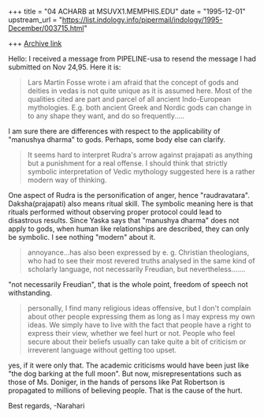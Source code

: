 +++
title = "04 ACHARB at MSUVX1.MEMPHIS.EDU"
date = "1995-12-01"
upstream_url = "https://list.indology.info/pipermail/indology/1995-December/003715.html"

+++
[Archive link](https://list.indology.info/pipermail/indology/1995-December/003715.html)

Hello: I received a message from PIPELINE-usa to resend the message I had
submitted on Nov 24,95.  Here it is:

> Lars Martin Fosse wrote
> i am afraid that the concept of gods and deities in vedas is not quite unique
>as it is assumed here.  Most of the qualities cited are part and parcel of all 
>ancient Indo-European mythologies. E.g. both ancient Greek and Nordic gods can
>change in to any shape they want, and do so frequently.....
>

I am sure there are differences with respect to the applicability of "manushya
dharma" to gods.  Perhaps, some body else can clarify.

>
> It seems hard to interpret Rudra's arrow against prajapati as anything but a
>punishment for a real offense.  I should think that strictly symbolic
interpretation of Vedic mythology suggested here is a rather modern way of
thinking.
>

One aspect of Rudra is the personification of anger, hence "raudravatara".
Daksha(prajapati) also means ritual skill.  The symbolic meaning here is that
rituals performed without observing proper protocol could lead to disastrous
results.  Since Yaska says that "manushya dharma" does not apply to gods, when
human like relationships are described, they can only be symbolic.  I see
nothing "modern" about it.

>
>annoyance...has also been expressed by e. g. Christian theologians, who had to
>see their most revered truths analysed in the same kind of scholarly language,
>not necessarily Freudian, but nevertheless.......
>

"not necessarily Freudian", that is the whole point, freedom of speech not
withstanding.

>
>personally, I find many religious ideas offensive, but I don't complain about
>other people expressing them as long as I may express my own ideas.  We simply
>have to live with the fact that people have a right to express their view,
>whether we feel hurt or not.  People who feel secure about their beliefs
usually can take quite a bit of criticism or irreverent language without
>getting too upset.
>
>

yes, if it were only that.  The academic criticisms would have been just like 
"the dog barking at the full moon". But now, misrepresentations such as those
of Ms. Doniger, in the hands of persons like Pat Robertson is propagated to
millions of believing people.  That is the cause of the hurt.

Best regards, -Narahari 





